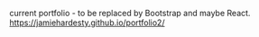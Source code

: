current portfolio - to be replaced by Bootstrap and maybe React. 
https://jamiehardesty.github.io/portfolio2/

